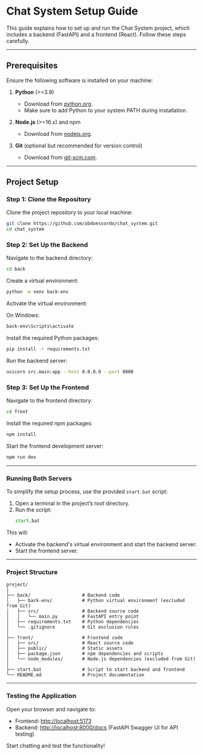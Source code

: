 # **Chat System Setup Guide**

This guide explains how to set up and run the Chat System project, which includes a backend (FastAPI) and a frontend (React). Follow these steps carefully.

---

## **Prerequisites**

Ensure the following software is installed on your machine:

1. **Python** (>=3.9)  
   - Download from [python.org](https://www.python.org/).
   - Make sure to add Python to your system PATH during installation.

2. **Node.js** (>=16.x) and npm  
   - Download from [nodejs.org](https://nodejs.org/).

3. **Git** (optional but recommended for version control)  
   - Download from [git-scm.com](https://git-scm.com/).

---

## **Project Setup**

### **Step 1: Clone the Repository**
Clone the project repository to your local machine:
```bash
git clone https://github.com/abdoessordo/chat_system.git
cd chat_system
```

### **Step 2: Set Up the Backend**

Navigate to the backend directory:
```bash
cd back
```

Create a virtual environment:
```bash
python -m venv back-env
```

Activate the virtual environment:

On Windows:
```cmd
back-env\Scripts\activate
```

Install the required Python packages:
```bash
pip install -r requirements.txt
```

Run the backend server:
```bash
uvicorn src.main:app --host 0.0.0.0 --port 8000
```

### **Step 3: Set Up the Frontend**

Navigate to the frontend directory:
```bash
cd front
```

Install the required npm packages:
```bash
npm install
```

Start the frontend development server:
```bash
npm run dev
```
---

### **Running Both Servers**

To simplify the setup process, use the provided `start.bat` script:

1. Open a terminal in the project’s root directory.
2. Run the script:
    ```cmd
    start.bat
    ```

This will:
- Activate the backend's virtual environment and start the backend server.
- Start the frontend server.
---

### **Project Structure**

```plaintext
project/
│
├── back/                   # Backend code
│   ├── back-env/           # Python virtual environment (excluded from Git)
│   ├── src/                # Backend source code
│   │   └── main.py         # FastAPI entry point
│   ├── requirements.txt    # Python dependencies
│   └── .gitignore          # Git exclusion rules
│
├── front/                  # Frontend code
│   ├── src/                # React source code
│   ├── public/             # Static assets
│   ├── package.json        # npm dependencies and scripts
│   └── node_modules/       # Node.js dependencies (excluded from Git)
│
├── start.bat               # Script to start backend and frontend
└── README.md               # Project documentation
```
---

### **Testing the Application**

Open your browser and navigate to:

- Frontend: [http://localhost:5173](http://localhost:5173)
- Backend: [http://localhost:8000/docs](http://localhost:8000/docs) (FastAPI Swagger UI for API testing)

Start chatting and test the functionality!


